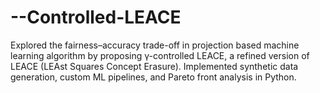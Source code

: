 # --Controlled-LEACE
Explored the fairness–accuracy trade-off in projection based machine learning algorithm by proposing γ-controlled LEACE, a refined version of LEACE (LEAst Squares Concept Erasure). Implemented synthetic data generation, custom ML pipelines, and Pareto front analysis in Python.
